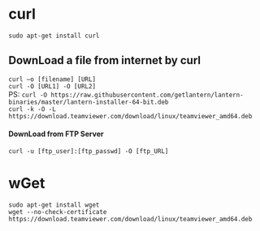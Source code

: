 # curl  
``` sudo apt-get install curl ```  

## DownLoad a file from internet by curl  
``` curl –o [filename] [URL] ```  
``` curl -O [URL1] -O [URL2] ```  
PS: ``` curl -O https://raw.githubusercontent.com/getlantern/lantern-binaries/master/lantern-installer-64-bit.deb ```  
``` curl -k -O -L https://download.teamviewer.com/download/linux/teamviewer_amd64.deb ```
#### DownLoad from FTP Server
``` curl -u [ftp_user]:[ftp_passwd] -O [ftp_URL] ```  


# wGet
``` sudo apt-get install wget ```  
``` wget --no-check-certificate https://download.teamviewer.com/download/linux/teamviewer_amd64.deb ```
